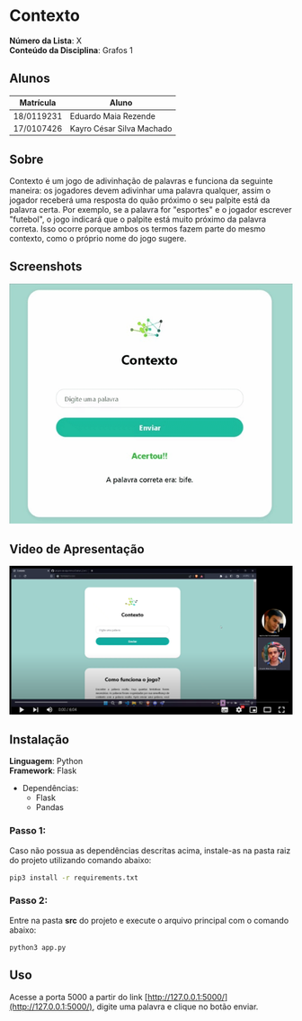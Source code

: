 # Contexto

**Número da Lista**: X<br>
**Conteúdo da Disciplina**: Grafos 1<br>

## Alunos
|Matrícula | Aluno |
| -- | -- |
| 18/0119231  |  Eduardo Maia Rezende |
| 17/0107426  |  Kayro César Silva Machado |

## Sobre 
 Contexto é um jogo de adivinhação de palavras e funciona da seguinte maneira: os jogadores devem adivinhar uma palavra qualquer, assim o jogador receberá uma resposta do quão próximo o seu palpite está da palavra certa. Por exemplo, se a palavra for "esportes" e o jogador escrever "futebol", o jogo indicará que o palpite está muito próximo da palavra correta. Isso ocorre porque ambos os termos fazem parte do mesmo contexto, como o próprio nome do jogo sugere.

## Screenshots

![Contexto](src/static/img/contexto.gif)

## Video de Apresentação
[![Watch the video](src/static/img/thumb.png)](https://www.youtube.com/watch?v=-uWtM48wCGc)

## Instalação 
**Linguagem**: Python<br>
**Framework**: Flask<br>

- Dependências:
  - Flask
  - Pandas


### Passo 1:
 Caso não possua as dependências descritas acima, instale-as na pasta raiz do projeto utilizando comando abaixo:
```sh
pip3 install -r requirements.txt
```
### Passo 2:
Entre na pasta **src** do projeto e execute o arquivo principal  com o comando abaixo:
```
python3 app.py
```

## Uso

Acesse a porta 5000 a partir do link [http://127.0.0.1:5000/](http://127.0.0.1:5000/), digite uma palavra e clique no botão enviar.



